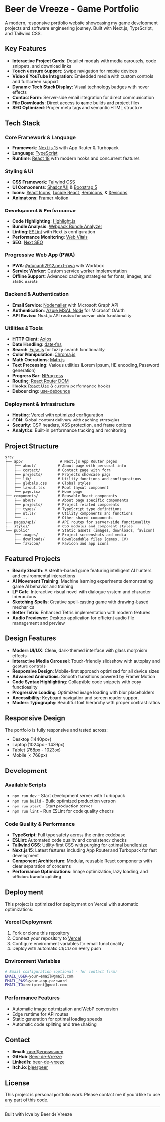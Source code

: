 # Beer de Vreeze - Game Portfolio

A modern, responsive portfolio website showcasing my game development projects and software engineering journey. Built with Next.js, TypeScript, and Tailwind CSS.

## Key Features

- **Interactive Project Cards**: Detailed modals with media carousels, code snippets, and download links
- **Touch Gesture Support**: Swipe navigation for mobile devices
- **Video & YouTube Integration**: Embedded media with custom controls and fullscreen support
- **Dynamic Tech Stack Display**: Visual technology badges with hover effects
- **Contact Form**: Server-side email integration for direct communication
- **File Downloads**: Direct access to game builds and project files
- **SEO Optimized**: Proper meta tags and semantic HTML structure

## Tech Stack

### Core Framework & Language

- **Framework**: [Next.js 15](https://nextjs.org/) with App Router & Turbopack
- **Language**: [TypeScript](https://www.typescriptlang.org/)
- **Runtime**: [React 18](https://react.dev/) with modern hooks and concurrent features

### Styling & UI

- **CSS Framework**: [Tailwind CSS](https://tailwindcss.com/)
- **UI Components**: [Shadcn/UI](https://ui.shadcn.com/) & [Bootstrap 5](https://getbootstrap.com/)
- **Icons**: [React Icons](https://react-icons.github.io/react-icons/), [Lucide React](https://lucide.dev/), [Heroicons](https://heroicons.com/), & [Devicons](https://devicon.dev/)
- **Animations**: [Framer Motion](https://www.framer.com/motion/)

### Development & Performance

- **Code Highlighting**: [Highlight.js](https://highlightjs.org/)
- **Bundle Analysis**: [Webpack Bundle Analyzer](https://github.com/webpack-contrib/webpack-bundle-analyzer)
- **Linting**: [ESLint](https://eslint.org/) with Next.js configuration
- **Performance Monitoring**: [Web Vitals](https://web.dev/vitals/)
- **SEO**: [Next SEO](https://github.com/garmeeh/next-seo)

### Progressive Web App (PWA)

- **PWA**: [@ducanh2912/next-pwa](https://github.com/DuCanhGH/next-pwa) with Workbox
- **Service Worker**: Custom service worker implementation
- **Offline Support**: Advanced caching strategies for fonts, images, and static assets

### Backend & Authentication

- **Email Service**: [Nodemailer](https://nodemailer.com/) with Microsoft Graph API
- **Authentication**: [Azure MSAL Node](https://github.com/AzureAD/microsoft-authentication-library-for-js) for Microsoft OAuth
- **API Routes**: Next.js API routes for server-side functionality

### Utilities & Tools

- **HTTP Client**: [Axios](https://axios-http.com/)
- **Date Handling**: [date-fns](https://date-fns.org/)
- **Search**: [Fuse.js](https://fusejs.io/) for fuzzy search functionality
- **Color Manipulation**: [Chroma.js](https://gka.github.io/chroma.js/)
- **Math Operations**: [Math.js](https://mathjs.org/)
- **Text Processing**: Various utilities (Lorem Ipsum, HE encoding, Password generation)
- **Progress Bar**: [NProgress](https://ricostacruz.com/nprogress/)
- **Routing**: [React Router DOM](https://reactrouter.com/)
- **Hooks**: [React Use](https://github.com/streamich/react-use) & custom performance hooks
- **Debouncing**: [use-debounce](https://github.com/xnimorz/use-debounce)

### Deployment & Infrastructure

- **Hosting**: [Vercel](https://vercel.com/) with optimized configuration
- **CDN**: Global content delivery with caching strategies
- **Security**: CSP headers, XSS protection, and frame options
- **Analytics**: Built-in performance tracking and monitoring

## Project Structure

```text
src/
├── app/                 # Next.js App Router pages
│   ├── about/          # About page with personal info
│   ├── contact/        # Contact page with form
│   ├── projects/       # Projects showcase page
│   ├── lib/            # Utility functions and configurations
│   ├── globals.css     # Global styles
│   ├── layout.tsx      # Root layout component
│   └── page.tsx        # Home page
├── components/         # Reusable React components
│   ├── about/          # About page specific components
│   ├── projects/       # Project related components
│   ├── types/          # TypeScript type definitions
│   ├── utils/          # Utility components and functions
│   └── ...             # Other shared components
├── pages/api/          # API routes for server-side functionality
├── styles/             # CSS modules and component styles
└── public/             # Static assets (images, downloads, favicon)
    ├── images/         # Project screenshots and media
    ├── downloads/      # Downloadable files (games, CV)
    └── favicon/        # Favicon and app icons
```

## Featured Projects

- **Bearly Stealth**: A stealth-based game featuring intelligent AI hunters and environmental interactions
- **AI Movement Training**: Machine learning experiments demonstrating game AI behavior and training
- **LP Cafe**: Interactive visual novel with dialogue system and character interactions
- **Sketching Spells**: Creative spell-casting game with drawing-based mechanics
- **Better Tetris**: Enhanced Tetris implementation with modern features
- **Audio Previewer**: Desktop application for efficient audio file management and preview

## Design Features

- **Modern UI/UX**: Clean, dark-themed interface with glass morphism effects
- **Interactive Media Carousel**: Touch-friendly slideshow with autoplay and gesture controls
- **Responsive Design**: Mobile-first approach optimized for all device sizes
- **Advanced Animations**: Smooth transitions powered by Framer Motion
- **Code Syntax Highlighting**: Collapsible code snippets with copy functionality
- **Progressive Loading**: Optimized image loading with blur placeholders
- **Accessibility**: Keyboard navigation and screen reader support
- **Modern Typography**: Beautiful font hierarchy with proper contrast ratios

## Responsive Design

The portfolio is fully responsive and tested across:

- Desktop (1440px+)
- Laptop (1024px - 1439px)
- Tablet (768px - 1023px)
- Mobile (< 768px)

## Development

### Available Scripts

- `npm run dev` - Start development server with Turbopack
- `npm run build` - Build optimized production version
- `npm run start` - Start production server
- `npm run lint` - Run ESLint for code quality checks

### Code Quality & Performance

- **TypeScript**: Full type safety across the entire codebase
- **ESLint**: Automated code quality and consistency checks
- **Tailwind CSS**: Utility-first CSS with purging for optimal bundle size
- **Next.js 15**: Latest features including App Router and Turbopack for fast development
- **Component Architecture**: Modular, reusable React components with clear separation of concerns
- **Performance Optimizations**: Image optimization, lazy loading, and efficient bundle splitting

## Deployment

This project is optimized for deployment on Vercel with automatic optimizations:

### Vercel Deployment

1. Fork or clone this repository
2. Connect your repository to [Vercel](https://vercel.com/)
3. Configure environment variables for email functionality
4. Deploy with automatic CI/CD on every push

### Environment Variables

```bash
# Email configuration (optional - for contact form)
EMAIL_USER=your-email@gmail.com
EMAIL_PASS=your-app-password
EMAIL_TO=recipient@gmail.com
```

### Performance Features

- Automatic image optimization and WebP conversion
- Edge runtime for API routes
- Static generation for optimal loading speeds
- Automatic code splitting and tree shaking

## Contact

- **Email**: [beer@vreeze.com](mailto:beer@vreeze.com)
- **GitHub**: [Beer-de-Vreeze](https://github.com/bjeer.peer)
- **LinkedIn**: [beer-de-vreeze](https://www.linkedin.com/in/beer-de-vreeze-59040919a/)
- **Itch.io**: [bjeerpeer](https://bjeerpeer.itch.io/)

## License

This project is personal portfolio work. Please contact me if you'd like to use any part of this code.

---

Built with love by Beer de Vreeze
